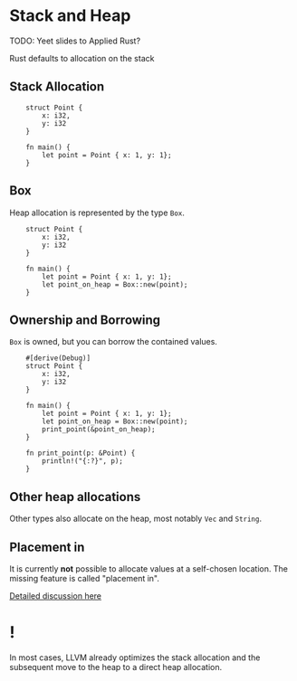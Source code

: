 # Stack and Heap

TODO: Yeet slides to Applied Rust?

Rust defaults to allocation on the stack

Stack Allocation
----

```rust,editable
    struct Point {
        x: i32,
        y: i32
    }

    fn main() {
        let point = Point { x: 1, y: 1};
    }
```
Box
----

Heap allocation is represented by the type `Box`.

```rust,editable
    struct Point {
        x: i32,
        y: i32
    }

    fn main() {
        let point = Point { x: 1, y: 1};
        let point_on_heap = Box::new(point);
    }
```
Ownership and Borrowing
----

`Box` is owned, but you can borrow the contained values.

```rust,editable
    #[derive(Debug)]
    struct Point {
        x: i32,
        y: i32
    }

    fn main() {
        let point = Point { x: 1, y: 1};
        let point_on_heap = Box::new(point);
        print_point(&point_on_heap);
    }

    fn print_point(p: &Point) {
        println!("{:?}", p);
    }
```
Other heap allocations
----

Other types also allocate on the heap, most notably `Vec` and `String`.

Placement in
----

It is currently **not** possible to allocate values at a self-chosen
location. The missing feature is called "placement in".

[Detailed discussion
here](https://internals.rust-lang.org/t/lang-team-minutes-feature-status-report-placement-in-and-box/4646)

!
=

In most cases, LLVM already optimizes the stack allocation and the
subsequent move to the heap to a direct heap allocation.
